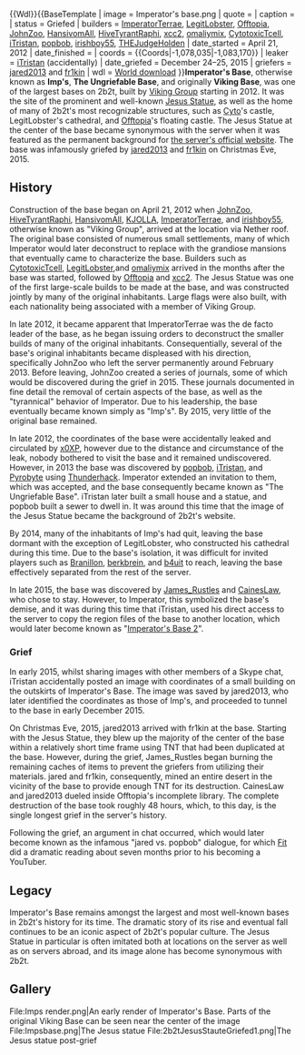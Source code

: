 {{Wdl}}{{BaseTemplate
| image = Imperator's base.png
| quote =
| caption =
| status = Griefed
| builders = [ImperatorTerrae](https://2b2t.miraheze.org/wiki/ImperatorTerrae), [LegitLobster](https://2b2t.miraheze.org/wiki/LegitLobster), [Offtopia](https://2b2t.miraheze.org/wiki/Offtopia), [JohnZoo](https://2b2t.miraheze.org/wiki/JohnZoo), [HansivomAll](https://2b2t.miraheze.org/wiki/HansivomAll), [HiveTyrantRaphi](https://2b2t.miraheze.org/wiki/HiveTyrantRaphi), [xcc2](https://2b2t.miraheze.org/wiki/xcc2), [omaliymix](https://2b2t.miraheze.org/wiki/omaliymix), [CytotoxicTcell](https://2b2t.miraheze.org/wiki/CytotoxicTcell), [iTristan](https://2b2t.miraheze.org/wiki/iTristan), [popbob](https://2b2t.miraheze.org/wiki/popbob), [irishboy55](https://2b2t.miraheze.org/wiki/irishboy55), [THEJudgeHolden](https://2b2t.miraheze.org/wiki/THEJudgeHolden)
| date_started = April 21, 2012
| date_finished =
| coords = {{Coords|-1,078,035|-1,083,170}}
| leaker = [iTristan](https://2b2t.miraheze.org/wiki/iTristan) (accidentally)
| date_griefed = December 24–25, 2015
| griefers = [jared2013](https://2b2t.miraheze.org/wiki/jared2013) and [fr1kin](https://2b2t.miraheze.org/wiki/fr1kin)
| wdl = [World download](http://www.mediafire.com/file/0e0odawr3bofqb7/2b2t+Imp%27s+Base.zip)
}}**Imperator's Base**, otherwise known as **Imp's**, **The Ungriefable Base**, and originally **Viking Base**, was one of the largest bases on 2b2t, built by [Viking Group](https://2b2t.miraheze.org/wiki/Viking_Group) starting in 2012. It was the site of the prominent and well-known [Jesus Statue](https://2b2t.miraheze.org/wiki/Jesus_Statue), as well as the home of many of 2b2t's most recognizable structures, such as [Cyto](https://2b2t.miraheze.org/wiki/Cyto)'s castle, LegitLobster's cathedral, and [Offtopia](https://2b2t.miraheze.org/wiki/Offtopia)'s floating castle. The Jesus Statue at the center of the base became synonymous with the server when it was featured as the permanent background for [the server's official website](https://2b2t.miraheze.org/wiki/2b2t#Website). The base was infamously griefed by [jared2013](https://2b2t.miraheze.org/wiki/jared2013) and [fr1kin](https://2b2t.miraheze.org/wiki/fr1kin) on Christmas Eve, 2015.

## History
Construction of the base began on April 21, 2012 when [JohnZoo](https://2b2t.miraheze.org/wiki/JohnZoo), [HiveTyrantRaphi](https://2b2t.miraheze.org/wiki/HiveTyrantRaphi), [HansivomAll](https://2b2t.miraheze.org/wiki/HansivomAll), [KJOLLA](https://2b2t.miraheze.org/wiki/KJOLLA), [ImperatorTerrae](https://2b2t.miraheze.org/wiki/ImperatorTerrae), and [irishboy55](https://2b2t.miraheze.org/wiki/irishboy55), otherwise known as "Viking Group", arrived at the location via Nether roof. The original base consisted of numerous small settlements, many of which Imperator would later deconstruct to replace with the grandiose mansions that eventually came to characterize the base. Builders such as [CytotoxicTcell](https://2b2t.miraheze.org/wiki/CytotoxicTcell), [LegitLobster](https://2b2t.miraheze.org/wiki/LegitLobster),and [omaliymix](https://2b2t.miraheze.org/wiki/omaliymix) arrived in the months after the base was started, followed by [Offtopia](https://2b2t.miraheze.org/wiki/Offtopia) and [xcc2](https://2b2t.miraheze.org/wiki/xcc2). The Jesus Statue was one of the first large-scale builds to be made at the base, and was constructed jointly by many of the original inhabitants. Large flags were also built, with each nationality being associated with a member of Viking Group.

In late 2012, it became apparent that ImperatorTerrae was the de facto leader of the base, as he began issuing orders to deconstruct the smaller builds of many of the original inhabitants. Consequentially, several of the base's original inhabitants became displeased with his direction, specifically JohnZoo who left the server permanently around February 2013. Before leaving, JohnZoo created a series of journals, some of which would be discovered during the grief in 2015. These journals documented in fine detail the removal of certain aspects of the base, as well as the "tyrannical" behavior of Imperator. Due to his leadership, the base eventually became known simply as "Imp's". By 2015, very little of the original base remained.

In late 2012, the coordinates of the base were accidentally leaked and circulated by [x0XP](https://2b2t.miraheze.org/wiki/x0XP), however due to the distance and circumstance of the leak, nobody bothered to visit the base and it remained undiscovered. However, in 2013 the base was discovered by [popbob](https://2b2t.miraheze.org/wiki/popbob), [iTristan](https://2b2t.miraheze.org/wiki/iTristan), and [Pyrobyte](https://2b2t.miraheze.org/wiki/Pyrobyte) using [Thunderhack](https://2b2t.miraheze.org/wiki/Coordinate_exploit#Thunder_Hack). Imperator extended an invitation to them, which was accepted, and the base consequently became known as "The Ungriefable Base". iTristan later built a small house and a statue, and popbob built a sewer to dwell in. It was around this time that the image of the Jesus Statue became the background of 2b2t's website.

By 2014, many of the inhabitants of Imp's had quit, leaving the base dormant with the exception of LegitLobster, who constructed his cathedral during this time. Due to the base's isolation, it was difficult for invited players such as [Branillon](https://2b2t.miraheze.org/wiki/Branillon), [berkbrein](https://2b2t.miraheze.org/wiki/berkbrein), and [b4uit](https://2b2t.miraheze.org/wiki/b4uit) to reach, leaving the base effectively separated from the rest of the server.

In late 2015, the base was discovered by [James_Rustles](https://2b2t.miraheze.org/wiki/James_Rustles) and [CainesLaw](https://2b2t.miraheze.org/wiki/CainesLaw), who chose to stay. However, to Imperator, this symbolized the base's demise, and it was during this time that iTristan, used his direct access to the server to copy the region files of the base to another location, which would later become known as "[Imperator's Base 2](https://2b2t.miraheze.org/wiki/Imp%27s_2)".
### Grief
In early 2015, whilst sharing images with other members of a Skype chat, iTristan accidentally posted an image with coordinates of a small building on the outskirts of Imperator's Base. The image was saved by jared2013, who later identified the coordinates as those of Imp's, and proceeded to tunnel to the base in early December 2015.

On Christmas Eve, 2015, jared2013 arrived with fr1kin at the base. Starting with the Jesus Statue, they blew up the majority of the center of the base within a relatively short time frame using TNT that had been duplicated at the base. However, during the grief, James_Rustles began burning the remaining caches of items to prevent the griefers from utilizing their materials. jared and fr1kin, consequently, mined an entire desert in the vicinity of the base to provide enough TNT for its destruction. CainesLaw and jared2013 dueled inside Offtopia's incomplete library. The complete destruction of the base took roughly 48 hours, which, to this day, is the single longest grief in the server's history.

Following the grief, an argument in chat occurred, which would later become known as the infamous "jared vs. popbob" dialogue, for which [Fit](https://2b2t.miraheze.org/wiki/Fit) did a dramatic reading about seven months prior to his becoming a YouTuber.

## Legacy
Imperator's Base remains amongst the largest and most well-known bases in 2b2t's history for its time. The dramatic story of its rise and eventual fall continues to be an iconic aspect of 2b2t's popular culture. The Jesus Statue in particular is often imitated both at locations on the server as well as on servers abroad, and its image alone has become synonymous with 2b2t.

## Gallery
<gallery mode="packed">
File:Imps render.png|An early render of Imperator's Base. Parts of the original Viking Base can be seen near the center of the image
File:Impsbase.png|The Jesus statue
File:2b2tJesusStauteGriefed1.png|The Jesus statue post-grief
</gallery>
